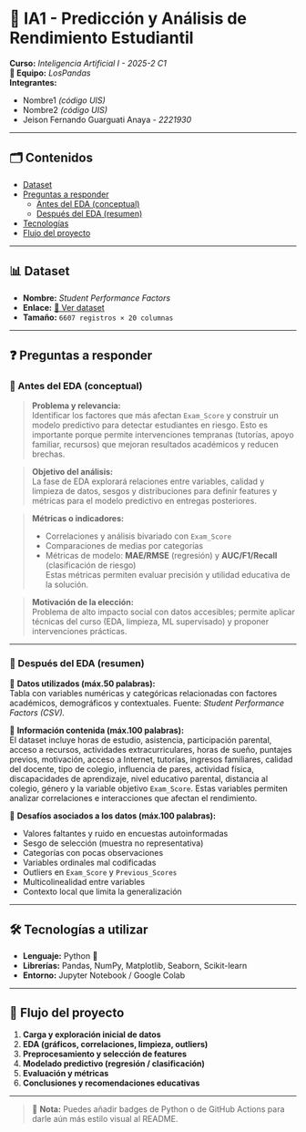 # 📘 IA1 - Predicción y Análisis de Rendimiento Estudiantil

**Curso:** *Inteligencia Artificial I - 2025-2 C1*  
**👥 Equipo:** *LosPandas*  
**Integrantes:**  
- Nombre1 *(código UIS)*  
- Nombre2 *(código UIS)*  
- Jeison Fernando Guarguati Anaya - *2221930*  

---

## 🗂️ Contenidos
- [Dataset](#dataset)
- [Preguntas a responder](#preguntas-a-responder)
  - [Antes del EDA (conceptual)](#antes-del-eda-conceptual)
  - [Después del EDA (resumen)](#despues-del-eda-resumen)
- [Tecnologías](#tecnologías-a-utilizar)
- [Flujo del proyecto](#flujo-del-proyecto)

---

## 📊 Dataset
- **Nombre:** *Student Performance Factors*  
- **Enlace:** [🔗 Ver dataset](https://www.kaggle.com/datasets/lainguyn123/student-performance-factors)  
- **Tamaño:** `6607 registros × 20 columnas`  

---

## ❓ Preguntas a responder

### 🔹 Antes del EDA (conceptual)

> **Problema y relevancia:**  
> Identificar los factores que más afectan `Exam_Score` y construir un modelo predictivo para detectar estudiantes en riesgo. Esto es importante porque permite intervenciones tempranas (tutorías, apoyo familiar, recursos) que mejoran resultados académicos y reducen brechas.

> **Objetivo del análisis:**  
> La fase de EDA explorará relaciones entre variables, calidad y limpieza de datos, sesgos y distribuciones para definir features y métricas para el modelo predictivo en entregas posteriores.

> **Métricas o indicadores:**  
> - Correlaciones y análisis bivariado con `Exam_Score`  
> - Comparaciones de medias por categorías  
> - Métricas de modelo: **MAE/RMSE** (regresión) y **AUC/F1/Recall** (clasificación de riesgo)  
> Estas métricas permiten evaluar precisión y utilidad educativa de la solución.

> **Motivación de la elección:**  
> Problema de alto impacto social con datos accesibles; permite aplicar técnicas del curso (EDA, limpieza, ML supervisado) y proponer intervenciones prácticas.

---

### 🔹 Después del EDA (resumen)

📌 **Datos utilizados (máx.50 palabras):**  
Tabla con variables numéricas y categóricas relacionadas con factores académicos, demográficos y contextuales. Fuente: *Student Performance Factors (CSV).*  

📌 **Información contenida (máx.100 palabras):**  
El dataset incluye horas de estudio, asistencia, participación parental, acceso a recursos, actividades extracurriculares, horas de sueño, puntajes previos, motivación, acceso a Internet, tutorías, ingresos familiares, calidad del docente, tipo de colegio, influencia de pares, actividad física, discapacidades de aprendizaje, nivel educativo parental, distancia al colegio, género y la variable objetivo `Exam_Score`. Estas variables permiten analizar correlaciones e interacciones que afectan el rendimiento.  

📌 **Desafíos asociados a los datos (máx.100 palabras):**  
- Valores faltantes y ruido en encuestas autoinformadas  
- Sesgo de selección (muestra no representativa)  
- Categorías con pocas observaciones  
- Variables ordinales mal codificadas  
- Outliers en `Exam_Score` y `Previous_Scores`  
- Multicolinealidad entre variables  
- Contexto local que limita la generalización  

---

## 🛠️ Tecnologías a utilizar
- **Lenguaje:** Python 🐍  
- **Librerías:** Pandas, NumPy, Matplotlib, Seaborn, Scikit-learn  
- **Entorno:** Jupyter Notebook / Google Colab  

---

## 🚀 Flujo del proyecto
1. **Carga y exploración inicial de datos**  
2. **EDA (gráficos, correlaciones, limpieza, outliers)**  
3. **Preprocesamiento y selección de features**  
4. **Modelado predictivo (regresión / clasificación)**  
5. **Evaluación y métricas**  
6. **Conclusiones y recomendaciones educativas**  

---

> 🔔 **Nota:** Puedes añadir badges de Python o de GitHub Actions para darle aún más estilo visual al README.

